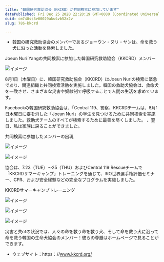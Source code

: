 ```yaml
---
title: "韓国研究救助協会（KKCRD）が共同検索に参加しています"
datePublished: Fri Dec 25 2020 22:20:19 GMT+0000 (Coordinated Universal Time)
cuid: cm740ss3v00020akw4vb52x2v
slug: 786-kkcrd

---
```



- 韓国の研究救助協会のメンバーであるジョーウン・ヌリ・ヤンは、命を救う犬に沿った活動を検索しました。

Joeun Nuri Yangの共同検索に参加した韓国研究救助協会（KKCRD）メンバー

![イメージ](https://cdn.hashnode.com/res/hashnode/image/upload/v1739492279033/c248a114-b459-4aa8-abaa-0858f1a8c519.jpeg)

8月1日（木曜日）に、韓国研究救助協会（KKCRD）はJoeun Nuriの検索に緊急であり、関連組織と共同検索活動を実施しました。韓国の救助犬協会は、救命犬を一致させ、さまざまな災害や奴隷制で呼吸することで人間の生活を求めています。

Facebookの韓国研究救助協会は、「Central 119、警察、KKCRDチームは、8月1日木曜日に姿を消した「Joeun Nuri」の学生を見つけるために共同検索を実施しました。救助犬チームのすべてが検索するために最善を尽くしました。 、翌日、私は家族に戻ることができました。

共同検索に参加したメンバーの出現

![イメージ](https://cdn.hashnode.com/res/hashnode/image/upload/v1739492281904/18d81a96-fa3b-4497-abf0-faa5e1e7e8f6.jpeg)

![イメージ](https://cdn.hashnode.com/res/hashnode/image/upload/v1739492284596/86a0f342-4016-4641-afff-7847292f2adf.jpeg)

協会は、7.23（TUE）〜25（THU）およびCentral 119 Rescueチームで「KKCRDサマーキャンプ」トレーニングを通じて、IRO世界選手権評価セミナー、CPR、および安全経験などの完全なプログラムを実施しました。

KKCRDサマーキャンプトレーニング

![イメージ](https://cdn.hashnode.com/res/hashnode/image/upload/v1739492286849/56147d0a-e70d-4f21-91c6-89fec4bf02da.jpeg)

![イメージ](https://cdn.hashnode.com/res/hashnode/image/upload/v1739492289655/6f4f90df-1fd5-445e-84d3-1237b1f13968.jpeg)

![イメージ](https://cdn.hashnode.com/res/hashnode/image/upload/v1739492292143/1ba8c498-f6a5-482b-9841-9e26ca4d8108.jpeg)

災害と失ofの状況では、人々の命を救う命を救う犬、そして命を救う犬に沿って命を救う韓国の生命犬協会のメンバー！彼らの尊厳はホームページで見ることができます。

- ウェブサイト：https：//www.kkcrd.org/